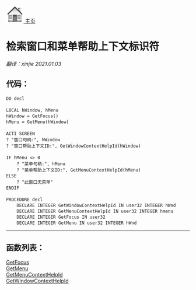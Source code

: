 [<img src="../images/home.png"> 主页 ](https://github.com/VFP9/Win32API)  

# 检索窗口和菜单帮助上下文标识符
_翻译：xinjie  2021.01.03_

## 代码：
```foxpro  
DO decl

LOCAL hWindow, hMenu
hWindow = GetFocus()
hMenu = GetMenu(hWindow)

ACTI SCREEN
? "窗口句柄:", hWindow
? "窗口帮助上下文ID:", GetWindowContextHelpId(hWindow)

IF hMenu <> 0
	? "菜单句柄:", hMenu
	? "菜单帮助上下文ID:", GetMenuContextHelpId(hMenu)
ELSE
	? "此窗口无菜单"
ENDIF

PROCEDURE decl
	DECLARE INTEGER GetWindowContextHelpId IN user32 INTEGER hWnd
	DECLARE INTEGER GetMenuContextHelpId IN user32 INTEGER hmenu
	DECLARE INTEGER GetFocus IN user32
	DECLARE INTEGER GetMenu IN user32 INTEGER hWnd  
```  
***  


## 函数列表：
[GetFocus](../libraries/user32/GetFocus.md)  
[GetMenu](../libraries/user32/GetMenu.md)  
[GetMenuContextHelpId](../libraries/user32/GetMenuContextHelpId.md)  
[GetWindowContextHelpId](../libraries/user32/GetWindowContextHelpId.md)  
